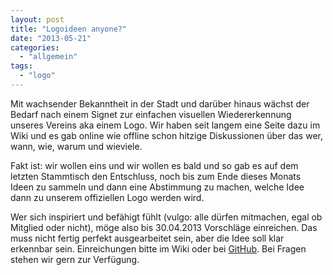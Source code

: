 ```yaml
---
layout: post
title: "Logoideen anyone?"
date: "2013-05-21"
categories: 
  - "allgemein"
tags: 
  - "logo"
---
```


Mit wachsender Bekanntheit in der Stadt und darüber hinaus wächst der Bedarf nach einem Signet zur einfachen visuellen Wiedererkennung unseres Vereins aka einem Logo. Wir haben seit langem eine Seite dazu im Wiki und es gab online wie offline schon hitzige Diskussionen über das wer, wann, wie, warum und wieviele.

Fakt ist: wir wollen eins und wir wollen es bald und so gab es auf dem letzten Stammtisch den Entschluss, noch bis zum Ende dieses Monats Ideen zu sammeln und dann eine Abstimmung zu machen, welche Idee dann zu unserem offiziellen Logo werden wird.

Wer sich inspiriert und befähigt fühlt (vulgo: alle dürfen mitmachen, egal ob Mitglied oder nicht), möge also bis 30.04.2013 Vorschläge einreichen. Das muss nicht fertig perfekt ausgearbeitet sein, aber die Idee soll klar erkennbar sein. Einreichungen bitte im Wiki oder bei [GitHub](https://github.com/netz39/logo). Bei Fragen stehen wir gern zur Verfügung.
